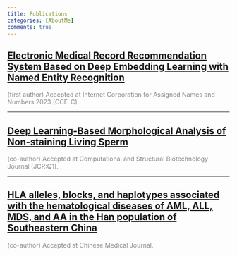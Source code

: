 ```yaml
---
title: Publications
categories: [AboutMe]
comments: true
---
```


## [**Electronic Medical Record Recommendation System Based on Deep Embedding Learning with Named Entity Recognition**](https://link.springer.com/chapter/10.1007/978-3-031-44195-0_25)  
<span style="color: #888888;">(first author) Accepted at Internet Corporation for Assigned Names and Numbers 2023 (CCF-C).</span>  

---

## [**Deep Learning-Based Morphological Analysis of Non-staining Living Sperm**](https://www.csbj.org/article/S2001-0370(24)00049-7/fulltext)  
<span style="color: #888888;">(co-author) Accepted at Computational and Structural Biotechnology Journal (JCR:Q1).</span>
   
---

## [**HLA alleles, blocks, and haplotypes associated with the hematological diseases of AML, ALL, MDS, and AA in the Han population of Southeastern China**](https://journals.lww.com/cmj/fulltext/2025/04050/hla_alleles,_blocks,_and_haplotypes_associated.14.aspx)  
<span style="color: #888888;">(co-author) Accepted at Chinese Medical Journal.</span>
